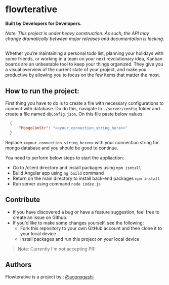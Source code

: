 # flowterative
**Built by Developers for Developers.**

*Note: This project is under heavy construction. As such, the API may change dramatically between major releases and documentation is lacking.*

[]()
---
Whether you’re maintaining a personal todo list, planning your holidays with some friends, or working in a team on your next revolutionary idea, Kanban boards are an unbeatable tool to keep your things organized. They give you a visual overview of the current state of your project, and make you productive by allowing you to focus on the few items that matter the most.


## How to run the project:
First thing you have to do is to create a file with necessary configurations to connect with database. Do do this, navigate to ``./server/config`` folder and create a file named ``dbConfig.json``. On this file paste below values:

```json
  {
      "MongoConStr": "<<your_connection_string_here>>"
  }
```

Replace `<<your_connection_string_here>>` with your connection string for mongo database and you should be good to continue.

You need to perform below steps to start the appliaction:
  - Go to /client directory and install packages using ```npm isntall```
  - Build Angular app using ```ng build``` command
  - Return on the main directory to install back-end packages ```npm install```
  - Run server using command ```node index.js```

## Contribute
  - If you have discovered a bug or have a feature suggestion, feel free to create an issue on Github.
  - If you'd like to make some changes yourself, see the following:
    - Fork this repository to your own GitHub account and then clone it to your local device
    - Install packages and run this project on your local device

> Note: Currently I'm not accepting PR!

## Authors
Flowterative is a project by : [@agonxgashi](https://t.me/agonxgashi)
